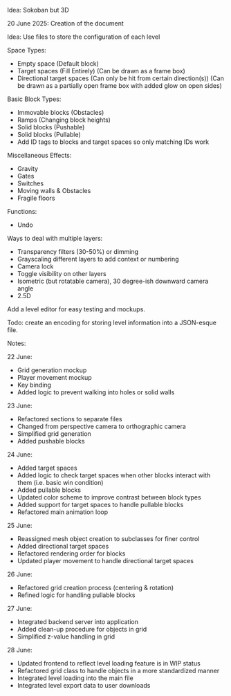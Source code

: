 Idea: Sokoban but 3D

20 June 2025: Creation of the document

Idea: Use files to store the configuration of each level

Space Types:
- Empty space (Default block)
- Target spaces (Fill Entirely) (Can be drawn as a frame box)
- Directional target spaces (Can only be hit from certain direction(s)) (Can be drawn as a partially open frame box with added glow on open sides)

Basic Block Types:
- Immovable blocks (Obstacles)
- Ramps (Changing block heights)
- Solid blocks (Pushable)
- Solid blocks (Pullable)
- Add ID tags to blocks and target spaces so only matching IDs work

Miscellaneous Effects:
- Gravity 
- Gates
- Switches
- Moving walls & Obstacles
- Fragile floors

Functions:
- Undo

Ways to deal with multiple layers:
- Transparency filters (30-50%) or dimming
- Grayscaling different layers to add context or numbering
- Camera lock
- Toggle visibility on other layers
- Isometric (but rotatable camera), 30 degree-ish downward camera angle
- 2.5D

Add a level editor for easy testing and mockups.

Todo: create an encoding for storing level information into a JSON-esque file.

Notes:

22 June: 
- Grid generation mockup
- Player movement mockup
- Key binding
- Added logic to prevent walking into holes or solid walls

23 June:
- Refactored sections to separate files
- Changed from perspective camera to orthographic camera
- Simplified grid generation
- Added pushable blocks

24 June:
- Added target spaces
- Added logic to check target spaces when other blocks interact with them (i.e. basic win condition)
- Added pullable blocks
- Updated color scheme to improve contrast between block types
- Added support for target spaces to handle pullable blocks
- Refactored main animation loop

25 June:
- Reassigned mesh object creation to subclasses for finer control
- Added directional target spaces
- Refactored rendering order for blocks
- Updated player movement to handle directional target spaces

26 June:
- Refactored grid creation process (centering & rotation)
- Refined logic for handling pullable blocks

27 June:
- Integrated backend server into application
- Added clean-up procedure for objects in grid
- Simplified z-value handling in grid

28 June:
- Updated frontend to reflect level loading feature is in WIP status
- Refactored grid class to handle objects in a more standardized manner
- Integrated level loading into the main file
- Integrated level export data to user downloads
